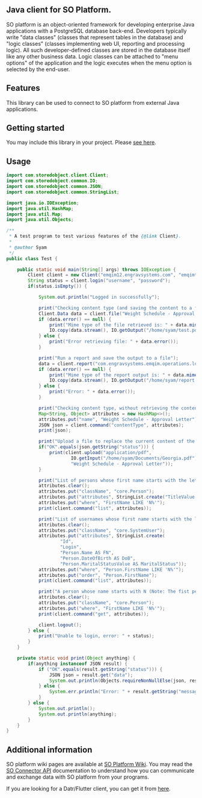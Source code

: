 ## Java client for SO Platform.  
  
SO platform is an object-oriented framework for developing enterprise Java applications with a PostgreSQL database
back-end. Developers typically write "data classes" (classes that represent tables in the database) and
"logic classes" (classes implementing web UI, reporting and processing logic). All such developer-defined classes are
stored in the database itself like any other business data. Logic classes can be attached to "menu options" of the
application and the logic executes when the menu option is selected by the end-user.  

## Features

This library can be used to connect to SO platform from external Java applications.
## Getting started

You may include this library in your project. Please [see here](https://jitpack.io/#syampillai/SOClient).

## Usage

```java
import com.storedobject.client.Client;
import com.storedobject.common.IO;
import com.storedobject.common.JSON;
import com.storedobject.common.StringList;

import java.io.IOException;
import java.util.HashMap;
import java.util.Map;
import java.util.Objects;

/**
 * A test program to test various features of the {@link Client}.
 *
 * @author Syam
 */
public class Test {

    public static void main(String[] args) throws IOException {
        Client client = new Client("emqim12.engravsystems.com", "emqimtest");
        String status = client.login("username", "password");
        if(status.isEmpty()) {

            System.out.println("Logged in successfully");

            print("Checking content type (and saving the content to a file)");
            Client.Data data = client.file("Weight Schedule - Approval Letter");
            if (data.error() == null) {
                print("Mime type of the file retrieved is: " + data.mimeType());
                IO.copy(data.stream(), IO.getOutput("/home/syam/test.pdf"), true);
            } else {
                print("Error retrieving file: " + data.error());
            }

            print("Run a report and save the output to a file");
            data = client.report("com.engravsystems.emqim.operations.logic.TestReport");
            if (data.error() == null) {
                print("Mime type of the report output is: " + data.mimeType());
                IO.copy(data.stream(), IO.getOutput("/home/syam/report.pdf"), true);
            } else {
                print("Error: " + data.error());
            }

            print("Checking content type, without retrieving the content");
            Map<String, Object> attributes = new HashMap<>();
            attributes.put("name", "Weight Schedule - Approval Letter");
            JSON json = client.command("contentType", attributes);
            print(json);

            print("Upload a file to replace the current content of the one retrieved now");
            if("OK".equals(json.getString("status"))) {
                print(client.upload("application/pdf",
                        IO.getInput("/home/syam/Documents/Georgia.pdf"),
                        "Weight Schedule - Approval Letter"));
            }

            print("List of persons whose first name starts with the letter N");
            attributes.clear();
            attributes.put("className", "core.Person");
            attributes.put("attributes", StringList.create("TitleValue AS Title", "FirstName", "DateOfBirth"));
            attributes.put("where", "FirstName LIKE 'N%'");
            print(client.command("list", attributes));

            print("List of usernames whose first name starts with the letter N");
            attributes.clear();
            attributes.put("className", "core.SystemUser");
            attributes.put("attributes", StringList.create(
                    "Id",
                    "Login",
                    "Person.Name AS FN",
                    "Person.DateOfBirth AS DoB",
                    "Person.MaritalStatusValue AS MaritalStatus"));
            attributes.put("where", "Person.FirstName LIKE 'N%'");
            attributes.put("order", "Person.FirstName");
            print(client.command("list", attributes));

            print("A person whose name starts with N (Note: The fist person found is returned)");
            attributes.clear();
            attributes.put("className", "core.Person");
            attributes.put("where", "FirstName LIKE 'N%'");
            print(client.command("get", attributes));

            client.logout();
        } else {
            print("Unable to login, error: " + status);
        }
    }

    private static void print(Object anything) {
        if(anything instanceof JSON result) {
            if ("OK".equals(result.getString("status"))) {
                JSON json = result.get("data");
                System.out.println(Objects.requireNonNullElse(json, result).toPrettyString());
            } else {
                System.err.println("Error: " + result.getString("message"));
            }
        } else {
            System.out.println();
            System.out.println(anything);
        }
    }
}
```
## Additional information

SO platform wiki pages are available at [SO Platform Wiki](https://github.com/syampillai/SOTraining/wiki).
You may read the [SO Connector API](https://github.com/syampillai/SOTraining/wiki/8900.-SO-Connector-API)
documentation to understand how you can communicate and exchange data with SO platform from your programs.

If you are looking for a Datr/Flutter client, you can get it from [here](https://pub.dev/packages/so).